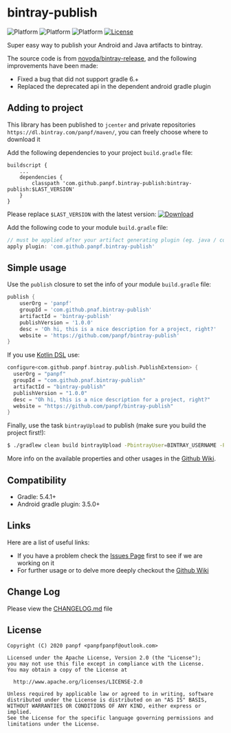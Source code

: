 # bintray-publish
![Platform][platform_gradle_icon]
![Platform][platform_java_icon]
![Platform][platform_android_icon]
[![License][license_icon]][license_link]

Super easy way to publish your Android and Java artifacts to bintray. 

The source code is from [novoda/bintray-release], and the following improvements have been made:
* Fixed a bug that did not support gradle 6.+
* Replaced the deprecated api in the dependent android gradle plugin

## Adding to project

This library has been published to `jcenter` and private repositories `https://dl.bintray.com/panpf/maven/`, you can freely choose where to download it

Add the following dependencies to your project `build.gradle` file:
```grovvy
buildscript {
    ...
    dependencies {
        classpath 'com.github.panpf.bintray-publish:bintray-publish:$LAST_VERSION'
    }
}
```

Please replace `$LAST_VERSION` with the latest version: [![Download][version_icon]][version_link]

Add the following code to your module `build.gradle` file:

```groovy
// must be applied after your artifact generating plugin (eg. java / com.android.library)
apply plugin: 'com.github.panpf.bintray-publish' 
```

## Simple usage

Use the `publish` closure to set the info of your module `build.gradle` file:

```groovy
publish {
    userOrg = 'panpf'
    groupId = 'com.github.pnaf.bintray-publish'
    artifactId = 'bintray-publish'
    publishVersion = '1.0.0'
    desc = 'Oh hi, this is a nice description for a project, right?'
    website = 'https://github.com/panpf/bintray-publish'
}
```

If you use [Kotlin DSL](https://github.com/gradle/kotlin-dsl) use:

```kotlin
configure<com.github.panpf.bintray.publish.PublishExtension> {
  userOrg = "panpf"
  groupId = "com.github.pnaf.bintray-publish"
  artifactId = "bintray-publish"
  publishVersion = "1.0.0"
  desc = "Oh hi, this is a nice description for a project, right?"
  website = "https://github.com/panpf/bintray-publish"
}
```

Finally, use the task `bintrayUpload` to publish (make sure you build the project first!):

```bash
$ ./gradlew clean build bintrayUpload -PbintrayUser=BINTRAY_USERNAME -PbintrayKey=BINTRAY_KEY -PdryRun=false
```

More info on the available properties and other usages in the [Github Wiki][github_wiki].

## Compatibility

* Gradle: 5.4.1+
* Android gradle plugin: 3.5.0+

## Links

Here are a list of useful links:
* If you have a problem check the [Issues Page][github_issues] first to see if we are working on it
* For further usage or to delve more deeply checkout the [Github Wiki][github_wiki]

## Change Log

Please view the [CHANGELOG.md] file

## License
    Copyright (C) 2020 panpf <panpfpanpf@outlook.com>

    Licensed under the Apache License, Version 2.0 (the "License");
    you may not use this file except in compliance with the License.
    You may obtain a copy of the License at

      http://www.apache.org/licenses/LICENSE-2.0

    Unless required by applicable law or agreed to in writing, software
    distributed under the License is distributed on an "AS IS" BASIS,
    WITHOUT WARRANTIES OR CONDITIONS OF ANY KIND, either express or implied.
    See the License for the specific language governing permissions and
    limitations under the License.  


[platform_gradle_icon]: https://img.shields.io/badge/Platform-Gradle-green.svg
[platform_java_icon]: https://img.shields.io/badge/Platform-Java-red.svg
[platform_android_icon]: https://img.shields.io/badge/Platform-Android-green.svg
[license_icon]: https://img.shields.io/badge/License-Apache%202-blue.svg
[license_link]: https://www.apache.org/licenses/LICENSE-2.0
[version_icon]: https://api.bintray.com/packages/panpf/maven/bintray-publish/images/download.svg
[version_link]:https://bintray.com/panpf/maven/bintray-publish/_latestVersion
[github_wiki]: https://github.com/panpf/bintray-publish/wiki
[github_issues]: https://github.com/panpf/bintray-publish/issues
[CHANGELOG.md]: CHANGELOG.md

[novoda/bintray-release]: https://github.com/novoda/bintray-release

